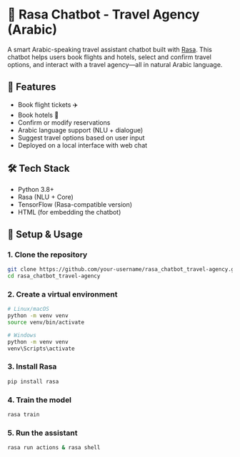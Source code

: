 # 🧳 Rasa Chatbot - Travel Agency (Arabic)

A smart Arabic-speaking travel assistant chatbot built with [Rasa](https://rasa.com). This chatbot helps users book flights and hotels, select and confirm travel options, and interact with a travel agency—all in natural Arabic language.

## 🚀 Features

- Book flight tickets ✈️
- Book hotels 🏨
- Confirm or modify reservations
- Arabic language support (NLU + dialogue)
- Suggest travel options based on user input
- Deployed on a local interface with web chat

## 🛠️ Tech Stack

- Python 3.8+
- Rasa (NLU + Core)
- TensorFlow (Rasa-compatible version)
- HTML (for embedding the chatbot)


## 🔧 Setup & Usage

### 1. Clone the repository

```bash
git clone https://github.com/your-username/rasa_chatbot_travel-agency.git
cd rasa_chatbot_travel-agency
```

### 2. Create a virtual environment

```bash
# Linux/macOS
python -m venv venv
source venv/bin/activate
```

```bash
# Windows
python -m venv venv
venv\Scripts\activate
```

### 3. Install Rasa

```bash
pip install rasa
```

### 4. Train the model

```bash
rasa train
```

### 5. Run the assistant

```bash
rasa run actions & rasa shell
```
